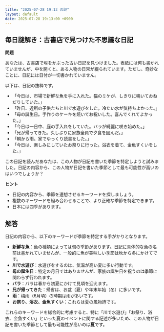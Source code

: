 ```yaml
---
title: "2025-07-28 19:13 の謎"
layout: default
date: 2025-07-28 19:13:00 +0900
---
```

## 毎日謎解き：古書店で見つけた不思議な日記

**問題**

あなたは、古書店で埃をかぶった古い日記を見つけました。表紙には何も書かれていませんが、中を開くと、ある人物の日常が綴られています。ただし、奇妙なことに、日記には日付が一切書かれていません。

以下は、日記の抜粋です。

*   「今日は、市場で新鮮な魚を手に入れた。猫のミケが、しきりに鳴いておねだりしていた。」
*   「昨日、近所の子供たちと川で水遊びをした。冷たい水が気持ちよかった。」
*   「母の誕生日。手作りのケーキを焼いてお祝いした。喜んでくれてよかった。」
*   「今日は一日中、庭の手入れをしていた。バラが綺麗に咲き始めた。」
*   「兄が帰ってきた。久しぶりに家族全員で夕食を囲んだ。」
*   「朝から雨。家でゆっくり読書をした。」
*   「今日は、楽しみにしていたお祭りに行った。浴衣を着て、金魚すくいをした。」

この日記を読んだあなたは、この人物が日記を書いた季節を特定しようと試みました。日記の内容から、この人物が日記を書いた季節として最も可能性が高いのはいつでしょうか？

**ヒント**

*   日記の内容から、季節を連想させるキーワードを探しましょう。
*   複数のキーワードを組み合わせることで、より正確な季節を特定できます。
*   日本には四季があります。

## 解答

日記の内容から、以下のキーワードが季節を特定する手がかりとなります。

*   **新鮮な魚**：魚の種類によっては旬の季節があります。日記に具体的な魚の名前は書かれていませんが、一般的に魚が美味しい季節は秋から冬にかけてです。
*   **川で水遊び**：水遊びをするのは、気温が高い夏に多い行動です。
*   **母の誕生日**：特定の月日ではありませんが、家族の誕生日を祝うのは季節に関わらず行われます。
*   **バラ**：バラは春から初夏にかけて見頃を迎えます。
*   **兄が帰ってきた**：帰省は、お盆（夏）や年末年始（冬）に多いです。
*   **雨**：梅雨（6月頃）の時期は雨が多いです。
*   **お祭り、浴衣、金魚すくい**：これらは夏の風物詩です。

これらのキーワードを総合的に考慮すると、特に「川で水遊び」「お祭り、浴衣、金魚すくい」といった夏のイベントに関する記述が多いため、この人物が日記を書いた季節として最も可能性が高いのは**夏**です。
